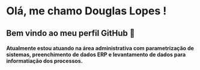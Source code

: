 # Olá, me chamo Douglas Lopes ! 
## Bem vindo ao meu perfil GitHub 👋

#### Atualmente estou atuando na área administrativa com parametrização de sistemas, preenchimento de dados ERP e levantamento de dados para informatiação dos processos.


<!--
**sieg3d/sieg3d** is a ✨ _special_ ✨ repository because its `README.md` (this file) appears on your GitHub profile.

Here are some ideas to get you started:

- 🔭 I’m currently working on ...
- 🌱 I’m currently learning ...
- 👯 I’m looking to collaborate on ...
- 🤔 I’m looking for help with ...
- 💬 Ask me about ...
- 📫 How to reach me: ...
- 😄 Pronouns: ...
- ⚡ Fun fact: ...
-->
